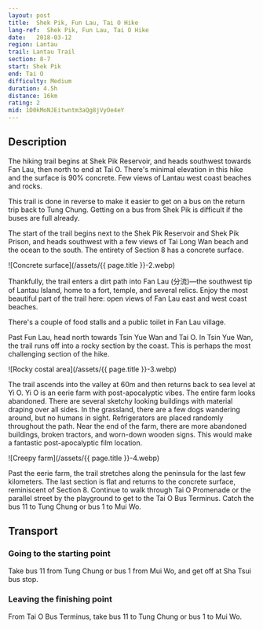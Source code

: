 ```yaml
---
layout: post
title:  Shek Pik, Fun Lau, Tai O Hike
lang-ref:  Shek Pik, Fun Lau, Tai O Hike
date:   2018-03-12
region: Lantau
trail: Lantau Trail
section: 8-7
start: Shek Pik
end: Tai O
difficulty: Medium
duration: 4.5h
distance: 16km
rating: 2
mid: 1D0kMoNJEitwntm3aQg8jVyOe4eY
---
```

## Description

The hiking trail begins at Shek Pik Reservoir, and heads southwest towards Fan Lau, then north to end at Tai O. There's minimal elevation in this hike and the surface is 90% concrete. Few views of Lantau west coast beaches and rocks.

This trail is done in reverse to make it easier to get on a bus on the return trip back to Tung Chung. Getting on a bus from Shek Pik is difficult if the buses are full already.

The start of the trail begins next to the Shek Pik Reservoir and Shek Pik Prison, and heads southwest with a few views of Tai Long Wan beach and the ocean to the south. The entirety of Section 8 has a concrete surface.

![Concrete surface](/assets/{{ page.title }}-2.webp)

Thankfully, the trail enters a dirt path into Fan Lau (分流)—the southwest tip of Lantau Island, home to a fort, temple, and several relics. Enjoy the most beautiful part of the trail here: open views of Fan Lau east and west coast beaches.

There's a couple of food stalls and a public toilet in Fan Lau village.

Past Fun Lau, head north towards Tsin Yue Wan and Tai O. In Tsin Yue Wan, the trail runs off into a rocky section by the coast. This is perhaps the most challenging section of the hike. 

![Rocky costal area](/assets/{{ page.title }}-3.webp)

The trail ascends into the valley at 60m and then returns back to sea level at Yi O. Yi O is an eerie farm with post-apocalyptic vibes. The entire farm looks abandoned. There are several sketchy looking buildings with material draping over all sides. In the grassland, there are a few dogs wandering around, but no humans in sight. Refrigerators are placed randomly throughout the path.  Near the end of the farm, there are more abandoned buildings, broken tractors, and worn-down wooden signs. This would make a fantastic post-apocalyptic film location.

![Creepy farm](/assets/{{ page.title }}-4.webp)

Past the eerie farm, the trail stretches along the peninsula for the last few kilometers. The last section is flat and returns to the concrete surface, reminiscent of Section 8. Continue to walk through Tai O Promenade or the parallel street by the playground to get to the Tai O Bus Terminus. Catch the bus 11 to Tung Chung or bus 1 to Mui Wo.



## Transport

### Going to the starting point

Take bus 11 from Tung Chung or bus 1 from Mui Wo, and get off at Sha Tsui bus stop.

### Leaving the finishing point

From Tai O Bus Terminus, take bus 11 to Tung Chung or bus 1 to Mui Wo.